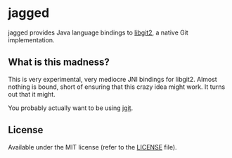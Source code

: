 # jagged

jagged provides Java language bindings to [libgit2][0], a native Git
implementation.

[0]: https://github.com/libgit2/libgit2

## What is this madness?

This is very experimental, very mediocre JNI bindings for libgit2.
Almost nothing is bound, short of ensuring that this crazy idea might
work.  It turns out that it might.

You probably actually want to be using [jgit][1].

[1]: http://www.jgit.org

## License

Available under the MIT license (refer to the [LICENSE][2] file).

[2]: https://github.com/ethomson/jagged/blob/master/LICENSE
